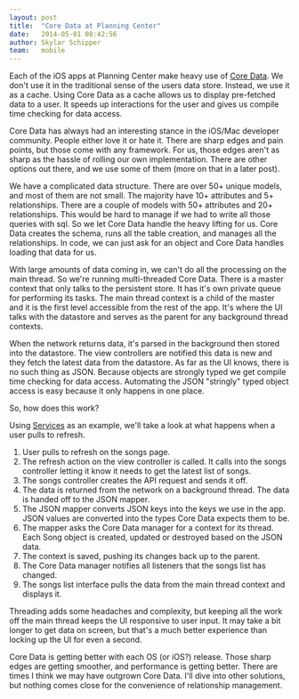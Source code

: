 ```yaml
---
layout: post
title:  "Core Data at Planning Center"
date:   2014-05-01 08:42:56
author: Skylar Schipper
team:   mobile
---
```


Each of the iOS apps at Planning Center make heavy use of [Core Data][0]. We don't use it in the traditional sense of the users data store.  Instead, we use it as a cache. Using Core Data as a cache allows us to display pre-fetched data to a user. It speeds up interactions for the user and gives us compile time checking for data access.

Core Data has always had an interesting stance in the iOS/Mac developer community. People either love it or hate it. There are sharp edges and pain points, but those come with any framework. For us, those edges aren't as sharp as the hassle of rolling our own implementation. There are other options out there, and we use some of them (more on that in a later post).

We have a complicated data structure. There are over 50+ unique models, and most of them are not small. The majority have 10+ attributes and 5+ relationships. There are a couple of models with 50+ attributes and 20+ relationships. This would be hard to manage if we had to write all those queries with sql. So we let Core Data handle the heavy lifting for us. Core Data creates the schema, runs all the table creation, and manages all the relationships. In code, we can just ask for an object and Core Data handles loading that data for us.

With large amounts of data coming in, we can't do all the processing on the main thread. So we're running multi-threaded Core Data. There is a master context that only talks to the persistent store. It has it's own private queue for performing its tasks. The main thread context is a child of the master and it is the first level accessible from the rest of the app. It's where the UI talks with the datastore and serves as the parent for any background thread contexts.

When the network returns data, it's parsed in the background then stored into the datastore. The view controllers are notified this data is new and they fetch the latest data from the datastore. As far as the UI knows, there is no such thing as JSON. Because objects are strongly typed we get compile time checking for data access. Automating the JSON "stringly" typed object access is easy because it only happens in one place.

So, how does this work?

Using [Services][2] as an example, we'll take a look at what happens when a user pulls to refresh.

1. User pulls to refresh on the songs page.
2. The refresh action on the view controller is called.  It calls into the songs controller letting it know it needs to get the latest list of songs.
3. The songs controller creates the API request and sends it off.
4. The data is returned from the network on a background thread. The data is handed off to the JSON mapper.
5. The JSON mapper converts JSON keys into the keys we use in the app. JSON values are converted into the types Core Data expects them to be.
6. The mapper asks the Core Data manager for a context for its thread. Each Song object is created, updated or destroyed based on the JSON data.
7. The context is saved, pushing its changes back up to the parent.
8. The Core Data manager notifies all listeners that the songs list has changed.
9.  The songs list interface pulls the data from the main thread context and displays it.

Threading adds some headaches and complexity, but keeping all the work off the main thread keeps the UI responsive to user input. It may take a bit longer to get data on screen, but that's a much better experience than locking up the UI for even a second.

Core Data is getting better with each OS (or iOS?) release. Those sharp edges are getting smoother, and performance is getting better. There are times I think we may have outgrown Core Data. I'll dive into other solutions, but nothing comes close for the convenience of relationship management.


[0]: https://developer.apple.com/library/mac/documentation/Cocoa/Conceptual/CoreData/cdProgrammingGuide.html
[2]: http://appstore.com/planningcenterservices